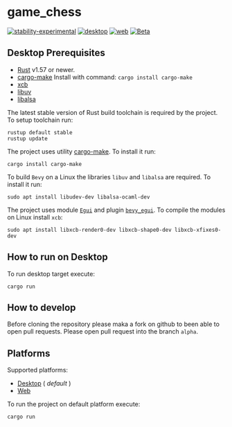 # game_chess

[![stability-experimental](https://img.shields.io/badge/stability-experimental-orange.svg)](https://github.com/emersion/stability-badges#experimental) [![desktop](https://img.shields.io/github/workflow/status/Wandalen/game_chess/DesktopPush?label=Desktop)](https://github.com/Wandalen/game_chess/actions/workflows/DesktopPush.yml) [![web](https://img.shields.io/github/workflow/status/Wandalen/game_chess/WebPush?label=Web)](https://github.com/Wandalen/game_chess/actions/workflows/WebPush.yml) [![Beta](https://github.com/Wandalen/game_chess/actions/workflows/Beta.yml/badge.svg)](https://github.com/Wandalen/game_chess/actions/workflows/Beta.yml)

<!-- [![stability-experimental](https://img.shields.io/badge/stability-experimental-orange.svg)](https://github.com/emersion/stability-badges#experimental) [![desktop](https://github.com/Wandalen/game_chess/actions/workflows/DesktopPush.yml/badge.svg)](https://github.com/Wandalen/game_chess/actions/workflows/DesktopPush.yml) [![web](https://github.com/Wandalen/game_chess/actions/workflows/WebPush.yml/badge.svg)](https://github.com/Wandalen/game_chess/actions/workflows/WebPush.yml) [![Beta](https://github.com/Wandalen/game_chess/actions/workflows/Beta.yml/badge.svg)](https://github.com/Wandalen/game_chess/actions/workflows/Beta.yml) -->

## Desktop Prerequisites

- [Rust](https://www.rust-lang.org/) v1.57 or newer.
- [cargo-make](https://github.com/sagiegurari/cargo-make)
  Install with command: ```cargo install cargo-make```
- [xcb](https://xcb.freedesktop.org/)
- [libuv](https://github.com/libuv/libuv)
- [libalsa](https://www.alsa-project.org/wiki/Main_Page)

The latest stable version of Rust build toolchain is required by the project. To setup toolchain run:

```
rustup default stable
rustup update
```

The project uses utility [cargo-make](https://github.com/sagiegurari/cargo-make). To install it run:

```
cargo install cargo-make
```

To build `Bevy` on a Linux the libraries `libuv` and `libalsa` are required. To install it run:

```
sudo apt install libudev-dev libalsa-ocaml-dev
```

The project uses module [`Egui`](https://github.com/emilk/egui) and plugin [`bevy_egui`](https://github.com/mvlabat/bevy_egui). To compile the modules on Linux install `xcb`:

```
sudo apt install libxcb-render0-dev libxcb-shape0-dev libxcb-xfixes0-dev
```

## How to run on Desktop

To run desktop target execute:
```
cargo run
```

## How to develop

Before cloning the repository please maka a fork on github to been able to open pull requests.
Please open pull request into the branch `alpha`.

<!--
  the add instruction is considered correct because the result of testing
  https://github.com/Wandalen/game_chess/actions/runs/1618686028
  is ok
-->

## Platforms

Supported platforms:

- [Desktop](./doc/platform/Desktop.md) ( _default_ )
- [Web](./doc/platform/Web.md)

To run the project on default platform execute:

```
cargo run
```
